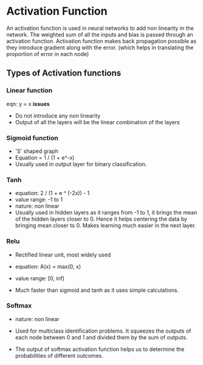 # Activation Function

An activation function is used in neural networks to add non linearity in the network. The weighted sum of all the inputs and bias is passed through an activation function.
Activation function makes back propagation possible as they introduce gradient along with the error. (which helps in translating the proportion of error in each node)

## Types of Activation functions

### Linear function

eqn: y = x
**issues**

- Do not introduce any non linearity
- Output of all the layers will be the linear combination of the layers

### Sigmoid function

- 'S' shaped graph
- Equation = 1 / (1 + e^-x)
- Usually used in output layer for binary classification.

### Tanh

- equation: 2 / (1 + e ^ (-2x)) - 1
- value range: -1 to 1
- nature: non linear
- Usually used in hidden layers as it ranges from -1 to 1, it brings the mean of the hidden layers closer to 0. Hence it helps centering the data by bringing mean closer to 0. Makes learning much easier in the next layer.

### Relu

- Rectified linear unit, most widely used
- equation: A(x) = max(0, x)

- value range: [0, inf)

- Much faster than sigmoid and tanh as it uses simple calculations.

### Softmax

- nature: non linear
- Used for multiclass identification problems. It squeezes the outputs of each node between 0 and 1 and divided them by the sum of outputs.

- The output of softmax activation function helps us to determine the probabilities of different outcomes.
